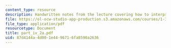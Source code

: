 ```yaml
---
content_type: resource
description: Handwritten notes from the lecture covering how to interpret flow nets.
file: https://ol-ocw-studio-app-production.s3.amazonaws.com/courses/1-361-advanced-soil-mechanics-fall-2004/87d4144a4d001e4496716fa8590a2636_part_iv_2a.pdf
file_type: application/pdf
resourcetype: Document
title: part_iv_2a.pdf
uid: 87d4144a-4d00-1e44-9671-6fa8590a2636
---
```

